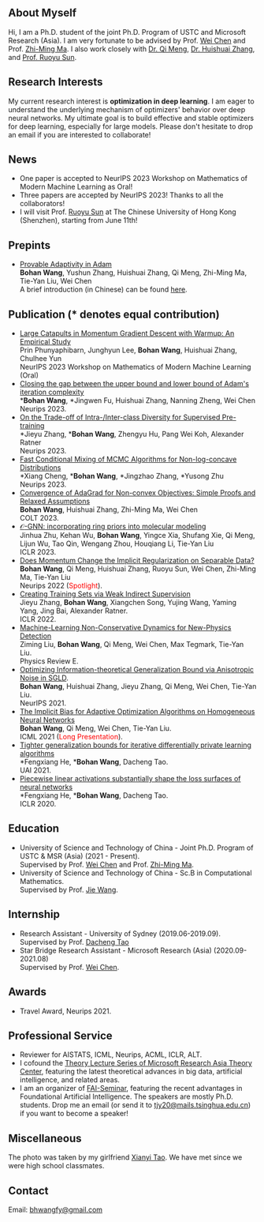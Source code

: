 ## About Myself
Hi, I am a Ph.D. student of the joint Ph.D. Program of USTC and Microsoft Research (Asia). I am very fortunate to be advised by Prof. [Wei Chen](https://weichen-cas.github.io/) and Prof. [Zhi-Ming Ma](http://homepage.amss.ac.cn/research/homePage/8eb59241e2e74d828fb84eec0efadba5/myHomePage.html). I also work closely with [Dr. Qi Meng](https://www.microsoft.com/en-us/research/people/meq/), [Dr. Huishuai Zhang](https://www.microsoft.com/en-us/research/people/huzhang/), and [Prof. Ruoyu Sun](https://ruoyus.github.io/). 

## Research Interests
My current research interest is **optimization in deep learning**. I am eager to understand the underlying mechanism of optimizers' behavior over deep neural networks. My ultimate goal is to build effective and stable optimizers for deep learning, especially for large models. Please don't hesitate to drop an email if you are interested to collaborate!


## News
- One paper is accepted to NeurIPS 2023 Workshop on Mathematics of Modern Machine Learning as Oral!
- Three papers are accepted by NeurIPS 2023! Thanks to all the collaborators!
- I will visit Prof. [Ruoyu Sun](https://ruoyus.github.io/) at The Chinese University of Hong Kong (Shenzhen), starting from June 11th!


## Prepints
- [Provable Adaptivity in Adam](https://arxiv.org/abs/2208.09900)
<br>**Bohan Wang**, Yushun Zhang, Huishuai Zhang, Qi Meng, Zhi-Ming Ma, Tie-Yan Liu, Wei Chen
<br> A brief introduction (in Chinese) can be found [here](https://www.zhihu.com/question/323747423/answer/2642005682).




## Publication (\* denotes equal contribution)
- [Large Catapults in Momentum Gradient Descent with Warmup: An Empirical Study](https://nips.cc/virtual/2023/81672)
<br>Prin Phunyaphibarn, Junghyun Lee, **Bohan Wang**, Huishuai Zhang, Chulhee Yun
<br>NeurIPS 2023 Workshop on Mathematics of Modern Machine Learning (Oral)
- [Closing the gap between the upper bound and lower bound of Adam's iteration complexity](https://openreview.net/forum?id=yDvb3mlogA)
<br>\***Bohan Wang**, \*Jingwen Fu, Huishuai Zhang, Nanning Zheng, Wei Chen 
<br>Neurips 2023.
- [On the Trade-off of Intra-/Inter-class Diversity for Supervised Pre-training](https://arxiv.org/abs/2305.12224)
<br>\*Jieyu Zhang, \***Bohan Wang**, Zhengyu Hu, Pang Wei Koh, Alexander Ratner 
<br>Neurips 2023.
- [Fast Conditional Mixing of MCMC Algorithms for Non-log-concave Distributions](https://arxiv.org/abs/2306.10506)
<br>\*Xiang Cheng, \***Bohan Wang**, \*Jingzhao Zhang, \*Yusong Zhu
<br>Neurips 2023.
- [Convergence of AdaGrad for Non-convex Objectives: Simple Proofs and Relaxed Assumptions](https://arxiv.org/abs/2305.18471)
<br>**Bohan Wang**, Huishuai Zhang, Zhi-Ming Ma, Wei Chen
<br>COLT 2023.
- [$\mathcal{O}$-GNN: incorporating ring priors into molecular modeling](https://openreview.net/forum?id=5cFfz6yMVPU)
<br>Jinhua Zhu, Kehan Wu, **Bohan Wang**, Yingce Xia, Shufang Xie, Qi Meng, Lijun Wu, Tao Qin, Wengang Zhou, Houqiang Li, Tie-Yan Liu
<br>ICLR 2023.
- [Does Momentum Change the Implicit Regularization on Separable Data?](https://arxiv.org/abs/2110.03891)
<br>**Bohan Wang**, Qi Meng, Huishuai Zhang, Ruoyu Sun, Wei Chen, Zhi-Ming Ma, Tie-Yan Liu
<br>Neurips 2022 (<font color=red>Spotlight</font>).
- [Creating Training Sets via Weak Indirect Supervision](https://arxiv.org/abs/2110.03484)
<br>Jieyu Zhang, **Bohan Wang**, Xiangchen Song, Yujing Wang, Yaming Yang, Jing Bai, Alexander Ratner.
<br>ICLR 2022.
- [Machine-Learning Non-Conservative Dynamics for New-Physics Detection](https://arxiv.org/abs/2106.00026)
<br>Ziming Liu, **Bohan Wang**, Qi Meng, Wei Chen, Max Tegmark, Tie-Yan Liu.
<br>Physics Review E.
- [Optimizing Information-theoretical Generalization Bound via Anisotropic Noise in SGLD](https://nips.cc/Conferences/2021/ScheduleMultitrack?event=27503).
<br>**Bohan Wang**, Huishuai Zhang, Jieyu Zhang, Qi Meng, Wei Chen, Tie-Yan Liu.
<br>NeurIPS 2021.
- [The Implicit Bias for Adaptive Optimization Algorithms on Homogeneous Neural Networks](http://proceedings.mlr.press/v139/wang21q.html)
<br>**Bohan Wang**, Qi Meng, Wei Chen, Tie-Yan Liu. 
<br>ICML 2021 (<font color=red>Long Presentation</font>).
- [Tighter generalization bounds for iterative differentially private learning algorithms](https://www.auai.org/uai2021/pdf/uai2021.308.pdf)
<br>\*Fengxiang He, \***Bohan Wang**, Dacheng Tao.
<br>UAI 2021.
- [Piecewise linear activations substantially shape the loss surfaces of neural networks](https://openreview.net/forum?id=B1x6BTEKwr)
<br>\*Fengxiang He, \***Bohan Wang**, Dacheng Tao.
<br>ICLR 2020.

## Education
- University of Science and Technology of China - Joint Ph.D. Program of USTC & MSR (Asia) (2021 - Present). 
<br>Supervised by Prof. [Wei Chen](weichen-cas.github.io) and Prof. [Zhi-Ming Ma](http://homepage.amss.ac.cn/research/homePage/8eb59241e2e74d828fb84eec0efadba5/myHomePage.html).
- University of Science and Technology of China - Sc.B in Computational Mathematics. 
<br>Supervised by Prof. [Jie Wang](https://miralab.ai/people/jie-wang/).

## Internship
- Research Assistant - University of Sydney (2019.06-2019.09). 
<br> Supervised by Prof. [Dacheng Tao](https://www.sydney.edu.au/engineering/about/our-people/academic-staff/dacheng-tao.html)
- Star Bridge Research Assistant - Microsoft Research (Asia) (2020.09-2021.08)
<br> Supervised by Prof. [Wei Chen](weichen-cas.github.io).

## Awards
- Travel Award, Neurips 2021.

## Professional Service
- Reviewer for AISTATS, ICML, Neurips, ACML, ICLR, ALT.
- I cofound the [Theory Lecture Series of Microsoft Research Asia Theory Center](https://www.microsoft.com/en-us/research/event/msr-asia-theory-lecture-series/), featuring the latest theoretical advances in big data, artificial intelligence, and related areas.
- I am an organizer of [FAI-Seminar](https://www.fai-seminar.ac.cn/), featuring the recent advantages in Foundational Artificial Intelligence. The speakers are mostly Ph.D. students. Drop me an email (or send it to [tjy20@mails.tsinghua.edu.cn](tjy20@mails.tsinghua.edu.cn)) if you want to become a speaker!

## Miscellaneous
The photo was taken by my girlfriend [Xianyi Tao](https://www.linkedin.com/in/xianyi-tao-622171137/?originalSubdomain=cn). We have met since we were high school classmates.

## Contact
Email: bhwangfy@gmail.com
